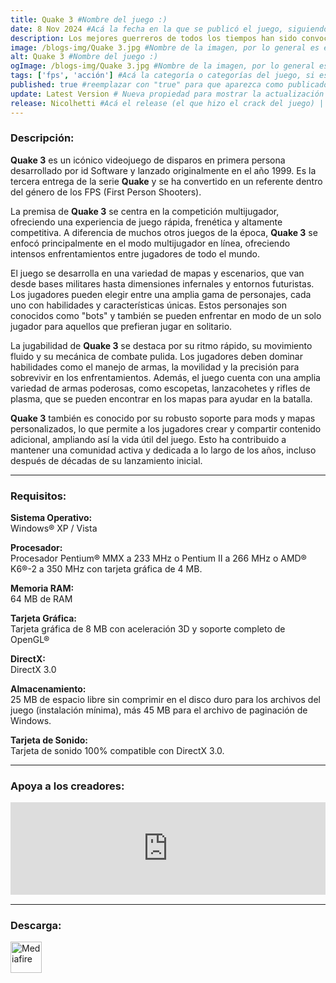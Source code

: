 ```yaml
---
title: Quake 3 #Nombre del juego :)
date: 8 Nov 2024 #Acá la fecha en la que se publicó el juego, siguiendo este formato: Dia "30", Mes "Oct", Año "2024" = como debe quedar: 30 Oct 2024
description: Los mejores guerreros de todos los tiempos han sido convocados para combatir y entretener a una antigua raza alienígena. Empuña diversas armas y potenciadores, y lucha por la gloria contra combatientes despiadados en este frenético FPS para uno o varios jugadores. #Acá una mini descripción del juego
image: /blogs-img/Quake 3.jpg #Nombre de la imagen, por lo general es exactamente el mismo nombre que el juego excluyendo lo ":" (Dos puntos)
alt: Quake 3 #Nombre del juego :)
ogImage: /blogs-img/Quake 3.jpg #Nombre de la imagen, por lo general es exactamente el mismo nombre que el juego excluyendo lo ":" (Dos puntos)
tags: ['fps', 'acción'] #Acá la categoría o categorías del juego, si es más de una se coloca en este formato: ['categoría1', 'categoría2']
published: true #reemplazar con "true" para que aparezca como publicado
update: Latest Version # Nueva propiedad para mostrar la actualización | Formato: v1.0.0
release: Nicolhetti #Acá el release (el que hizo el crack del juego) | Formato: Nicolhetti
---
```


<!--En VSCode seleccionando una palabra, por ejemplo: "Quake 3" y apretando Ctrl+F2 se seleccionan todas las palabras iguales-->

### Descripción:
**Quake 3** es un icónico videojuego de disparos en primera persona desarrollado por id Software y lanzado originalmente en el año 1999. Es la tercera entrega de la serie **Quake** y se ha convertido en un referente dentro del género de los FPS (First Person Shooters).

La premisa de **Quake 3** se centra en la competición multijugador, ofreciendo una experiencia de juego rápida, frenética y altamente competitiva. A diferencia de muchos otros juegos de la época, **Quake 3** se enfocó principalmente en el modo multijugador en línea, ofreciendo intensos enfrentamientos entre jugadores de todo el mundo.

El juego se desarrolla en una variedad de mapas y escenarios, que van desde bases militares hasta dimensiones infernales y entornos futuristas. Los jugadores pueden elegir entre una amplia gama de personajes, cada uno con habilidades y características únicas. Estos personajes son conocidos como "bots" y también se pueden enfrentar en modo de un solo jugador para aquellos que prefieran jugar en solitario.

La jugabilidad de **Quake 3** se destaca por su ritmo rápido, su movimiento fluido y su mecánica de combate pulida. Los jugadores deben dominar habilidades como el manejo de armas, la movilidad y la precisión para sobrevivir en los enfrentamientos. Además, el juego cuenta con una amplia variedad de armas poderosas, como escopetas, lanzacohetes y rifles de plasma, que se pueden encontrar en los mapas para ayudar en la batalla.

**Quake 3** también es conocido por su robusto soporte para mods y mapas personalizados, lo que permite a los jugadores crear y compartir contenido adicional, ampliando así la vida útil del juego. Esto ha contribuido a mantener una comunidad activa y dedicada a lo largo de los años, incluso después de décadas de su lanzamiento inicial.
<!--Prompt para Chat-GPT: Hazme una descripción para el juego "Quake 3" y cada que menciones "Quake 3" ponlo en negrita -->

---

### Requisitos:
**Sistema Operativo:**  
Windows® XP / Vista

**Procesador:**  
Procesador Pentium® MMX a 233 MHz o Pentium II a 266 MHz o AMD® K6®-2 a 350 MHz con tarjeta gráfica de 4 MB.

**Memoria RAM:**  
64 MB de RAM

**Tarjeta Gráfica:**  
Tarjeta gráfica de 8 MB con aceleración 3D y soporte completo de OpenGL®

**DirectX:**  
DirectX 3.0

**Almacenamiento:**  
25 MB de espacio libre sin comprimir en el disco duro para los archivos del juego (instalación mínima), más 45 MB para el archivo de paginación de Windows.

**Tarjeta de Sonido:**  
Tarjeta de sonido 100% compatible con DirectX 3.0.

<!--Si falta o sobra un requisito se quita o se agrega manteniendo el mismo formato-->

---

### Apoya a los creadores:
<iframe src="https://store.steampowered.com/widget/2200/" frameborder="0" style="background-color: transparent; width: 100% !important; aspect-ratio: 646 / 190;"></iframe>

<!--Reemplazar los numeros (AppID) del juego (en este caso 2668510) por el numero (AppID) correspondiente con el juego a publicar-->
<!--El AppID se encuentra en la URL del Juego en Steam-->

---

### Descarga:

[<img src="https://gist.github.com/cxmeel/0dbc95191f239b631c3874f4ccf114e2/raw/download.svg" alt="Mediafire" height="50" />](https://www.mediafire.com/file/w3h46qtil1gqds0/Quake+III.zip/file)

<!-- # se debe reemplazar por el link de descarga-->

<!--NOMBRE-DEL-SERVICIO se debe reemplazar por el servicio donde está subido el juego-->